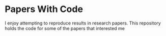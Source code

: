 # Papers With Code
I enjoy attempting to reproduce results in research papers. This repository holds the code for some of the papers that interested me
